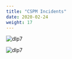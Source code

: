 ```yaml
---
title: "CSPM Incidents"
date: 2020-02-24
weight: 17
---
```


![dlp7](/images/mvcscan/cspm_incident01.png?classes=border,shadow)

![dlp7](/images/mvcscan/cspm_incident02.png?classes=border,shadow)
